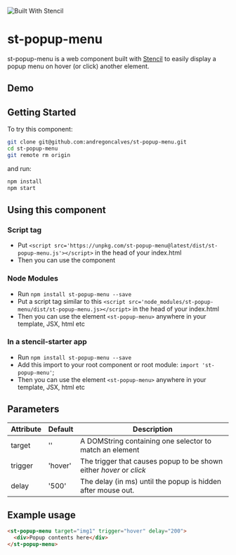 ![Built With Stencil](https://img.shields.io/badge/-Built%20With%20Stencil-16161d.svg?logo=data%3Aimage%2Fsvg%2Bxml%3Bbase64%2CPD94bWwgdmVyc2lvbj0iMS4wIiBlbmNvZGluZz0idXRmLTgiPz4KPCEtLSBHZW5lcmF0b3I6IEFkb2JlIElsbHVzdHJhdG9yIDE5LjIuMSwgU1ZHIEV4cG9ydCBQbHVnLUluIC4gU1ZHIFZlcnNpb246IDYuMDAgQnVpbGQgMCkgIC0tPgo8c3ZnIHZlcnNpb249IjEuMSIgaWQ9IkxheWVyXzEiIHhtbG5zPSJodHRwOi8vd3d3LnczLm9yZy8yMDAwL3N2ZyIgeG1sbnM6eGxpbms9Imh0dHA6Ly93d3cudzMub3JnLzE5OTkveGxpbmsiIHg9IjBweCIgeT0iMHB4IgoJIHZpZXdCb3g9IjAgMCA1MTIgNTEyIiBzdHlsZT0iZW5hYmxlLWJhY2tncm91bmQ6bmV3IDAgMCA1MTIgNTEyOyIgeG1sOnNwYWNlPSJwcmVzZXJ2ZSI%2BCjxzdHlsZSB0eXBlPSJ0ZXh0L2NzcyI%2BCgkuc3Qwe2ZpbGw6I0ZGRkZGRjt9Cjwvc3R5bGU%2BCjxwYXRoIGNsYXNzPSJzdDAiIGQ9Ik00MjQuNywzNzMuOWMwLDM3LjYtNTUuMSw2OC42LTkyLjcsNjguNkgxODAuNGMtMzcuOSwwLTkyLjctMzAuNy05Mi43LTY4LjZ2LTMuNmgzMzYuOVYzNzMuOXoiLz4KPHBhdGggY2xhc3M9InN0MCIgZD0iTTQyNC43LDI5Mi4xSDE4MC40Yy0zNy42LDAtOTIuNy0zMS05Mi43LTY4LjZ2LTMuNkgzMzJjMzcuNiwwLDkyLjcsMzEsOTIuNyw2OC42VjI5Mi4xeiIvPgo8cGF0aCBjbGFzcz0ic3QwIiBkPSJNNDI0LjcsMTQxLjdIODcuN3YtMy42YzAtMzcuNiw1NC44LTY4LjYsOTIuNy02OC42SDMzMmMzNy45LDAsOTIuNywzMC43LDkyLjcsNjguNlYxNDEuN3oiLz4KPC9zdmc%2BCg%3D%3D&colorA=16161d&style=flat-square)

# st-popup-menu

st-popup-menu is a web component built with [Stencil](https://stenciljs.com/) to easily display a popup menu on hover (or click) another element.

## Demo

## Getting Started

To try this component:

```bash
git clone git@github.com:andregoncalves/st-popup-menu.git
cd st-popup-menu
git remote rm origin
```

and run:

```bash
npm install
npm start
```

## Using this component

### Script tag


- Put `<script src='https://unpkg.com/st-popup-menu@latest/dist/st-popup-menu.js'></script>` in the head of your index.html
- Then you can use the component

### Node Modules
- Run `npm install st-popup-menu --save`
- Put a script tag similar to this `<script src='node_modules/st-popup-menu/dist/st-popup-menu.js></script>` in the head of your index.html
- Then you can use the element `<st-popup-menu>` anywhere in your template, JSX, html etc

### In a stencil-starter app
- Run `npm install st-popup-menu --save`
- Add this import to your root component or root module: `import 'st-popup-menu'`;
- Then you can use the element `<st-popup-menu>` anywhere in your template, JSX, html etc

## Parameters

Attribute | Default | Description
------------ | ------------- | -------------
target | '' | A DOMString containing one selector to match an element
trigger | 'hover' | The trigger that causes popup to be shown either *hover* or *click*
delay | '500' | The delay (in ms) until the popup is hidden after mouse out.

## Example usage

```html
<st-popup-menu target="img1" trigger="hover" delay="200">
  <div>Popup contents here</div>
</st-popup-menu>
```
